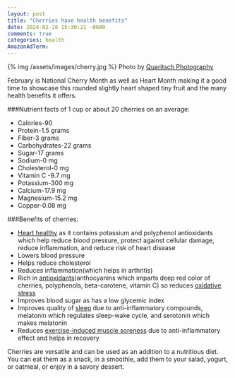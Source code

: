 ```yaml
---
layout: post
title: "Cherries have health benefits"
date: 2024-02-18 15:30:21 -0600
comments: true
categories: health
AmazonAdTerm:
---
```

{% img /assets/images/cherry.jpg %}
Photo by <a href="https://unsplash.com/@quaritsch?utm_content=creditCopyText&utm_medium=referral&utm_source=unsplash">Quaritsch Photography</a>

February is National Cherry Month as well as Heart Month making it a good time to showcase this rounded slightly heart shaped tiny fruit and the many health benefits it offers.

###Nutrient facts of 1 cup or about 20 cherries on an average:
- Calories-90
- Protein-1.5 grams
- Fiber-3 grams
- Carbohydrates-22 grams
- Sugar-17 grams
- Sodium-0 mg
- Cholesterol-0 mg
- Vitamin C -9.7 mg
- Potassium-300 mg
- Calcium-17.9 mg
- Magnesium-15.2 mg
- Copper-0.08 mg

###Benefits of cherries:
- [Heart healthy](https://geridoc.net/blog/2023/02/25/prioritize-a-heart-healthy-lifestyle/) as it contains potassium and polyphenol antioxidants which help reduce blood pressure, protect against cellular damage, reduce inflammation, and reduce risk of heart disease
- Lowers blood pressure
- Helps reduce cholesterol
- Reduces inflammation(which helps in arthritis)
- Rich in [antioxidants](https://geridoc.net/blog/2022/12/01/antioxidants-and-oxidative-stress/)(anthocyanins which imparts deep red color of cherries, polyphenols, beta-carotene, vitamin C) so reduces [oxidative stress](https://geridoc.net/blog/2022/12/01/antioxidants-and-oxidative-stress/)
- Improves blood sugar as has a low glycemic index
- Improves quality of [sleep](https://geridoc.net/blog/2022/12/18/sleep-explained/) due to anti-inflammatory compounds, melatonin which regulates sleep-wake cycle, and serotonin which makes melatonin
- Reduces [exercise-induced muscle soreness](https://geridoc.net/blog/2022/10/25/after-exercise-care/) due to anti-inflammatory effect and helps in recovery

Cherries are versatile and can be used as an addition to a nutritious diet. You can eat them as a snack, in a smoothie, add them to your salad, yogurt, or oatmeal, or enjoy in a savory dessert.
